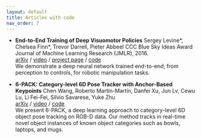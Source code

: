 ```yaml
---
layout: default
title: Articles with code
nav_order: 7
---
```


* **End-to-End Training of Deep Visuomotor Policies**
Sergey Levine*, Chelsea Finn*, Trevor Darrell, Pieter Abbeel
CCC Blue Sky Ideas Award
Journal of Machine Learning Research (JMLR), 2016.  
[arXiv](https://arxiv.org/abs/1504.00702) / [video](https://sites.google.com/site/visuomotorpolicy/) / [project page](http://rll.berkeley.edu/deeplearningrobotics) / [code](http://rll.berkeley.edu/gps)  
We demonstrate a deep neural network trained end-to-end, from perception to controls, for robotic manipulation tasks.

* **6-PACK: Category-level 6D Pose Tracker with Anchor-Based Keypoints**
Chen Wang, Roberto Martín-Martín, Danfei Xu, Jun Lv, Cewu Lu, Li Fei-Fei, Silvio Savarese, Yuke Zhu  
[arXiv](https://arxiv.org/abs/1910.10750) / [video](https://www.youtube.com/watch?v=INBjNZsnfy4&amp=&utm_campaign=The+Batch&amp=&utm_source=hs_email&amp=&utm_medium=email&amp=&utm_content=83935678&amp=&_hsenc=p2ANqtz-_JTX44Tr5rxTZtiAyi9Prra5Tk8FcYYC0_yU9iMuEPrxEQYXkF_nfE8WYcwDG6F445skSBH6Drt7EsyR-OlBffxYvBjw&amp=&_hsmi=83935678) / [code](https://github.com/j96w/6-PACK)  
We present 6-PACK, a deep learning approach to category-level 6D object pose tracking on RGB-D data. Our method tracks in real-time novel object instances of known object categories such as bowls, laptops, and mugs.
